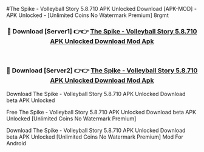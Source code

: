 #The Spike - Volleyball Story 5.8.710 APK Unlocked Download [APK-MOD] - APK Unlocked - [Unlimited Coins No Watermark Premium] 8rgmt



<div align="center">

<h3>🔴 Download [Server1] 👉👉 <a href="https://momento.my/?title=The_Spike_-_Volleyball_Story_5.8.710_APK_Unlocked_Download">The Spike - Volleyball Story 5.8.710 APK Unlocked Download Mod Apk</a></h3><br>

<h3>🔴 Download [Server2] 👉👉 <a href="https://momento.my/?title=The_Spike_-_Volleyball_Story_5.8.710_APK_Unlocked_Download">The Spike - Volleyball Story 5.8.710 APK Unlocked Download Mod Apk</a></h3>
</div>



Download The Spike - Volleyball Story 5.8.710 APK Unlocked Download beta APK Unlocked

Free The Spike - Volleyball Story 5.8.710 APK Unlocked Download beta APK Unlocked [Unlimited Coins No Watermark Premium]

Download The Spike - Volleyball Story 5.8.710 APK Unlocked Download beta APK Unlocked [Unlimited Coins No Watermark Premium] Mod For Android
